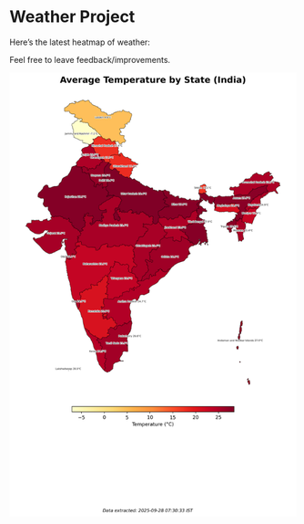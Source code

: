 # Weather Project

Here’s the latest heatmap of weather:

Feel free to leave feedback/improvements.

![India Heatmap](docs/assets/india_heatmap.png?v=D896C3)
